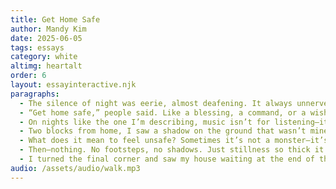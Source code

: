 ```yaml
---
title: Get Home Safe
author: Mandy Kim
date: 2025-06-05
tags: essays
category: white
altimg: heartalt
order: 6
layout: essayinteractive.njk
paragraphs:
  - The silence of night was eerie, almost deafening. It always unnerved me—the stillness of night. Hearing the unfiltered sounds of my surroundings made me feel disoriented, like I was hallucinating. Maybe it was paranoia or anxiety, but my wired headphones helped. Even with the world drowned out, I knew better than to let my guard down completely. 
  - “Get home safe,” people said. Like a blessing, a command, or a wish. But the words felt heavy on my mind, walking home under a dark sky with empty streets and cold air biting at my skin. I don’t think I know what it really means to be safe. My headphones played quietly, my steps soft. Sometimes, I wonder if my safety is something I have control over, or if “get home safe” is nothing more than a conditional formality. Something that we tell each other to show care and politeness. 
  - On nights like the one I’m describing, music isn’t for listening—it’s for silencing. The soft hum in my ears blurred the outside world, making it easier to stay within my thoughts. I kept the volume low, not out of courtesy, but caution. If I couldn’t hear what was behind me, how could I know I was alone? The music wasn’t always entertainment—it was armor.
  - Two blocks from home, I saw a shadow on the ground that wasn’t mine. I paused my music. The sound of footsteps emerged behind me—soft, steady, and wrong. I didn’t look, but my pace quickened. Someone was there. My hands curled into fists inside my pockets, and my chest tightened. I was no longer walking alone.
  - What does it mean to feel unsafe? Sometimes it’s not a monster—it’s a pace behind you that matches yours. It’s the feeling of being watched or followed. I felt the cold metal of my house keys in my pocket and gripped onto them. Every footstep from behind felt louder than my own heartbeat.  “Get home safe.”
  - Then—nothing. No footsteps, no shadows. Just stillness so thick it made my ears ring. I looked once, twice. The street was bare. Empty pavement. Nothing was there. And yet, the feeling in my chest did not subside. Was that real? What happened? 
  - I turned the final corner and saw my house waiting at the end of the block. My hand tightened harder around the key, leaving a red indent mark in my palm. Even on the doorstep, I checked behind me one more time. The street was still empty, but the unease remained. I stepped inside, locked the door, and stood still in the dark hallway. I was home safe—for now
audio: /assets/audio/walk.mp3
---
```

